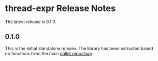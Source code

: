 # thread-expr Release Notes

The latest release is 0.1.0.

## 0.1.0

This is the initial standalone release.  The library has been extracted based on
functions from the main [pallet repository](https://github.com/pallet/pallet).
